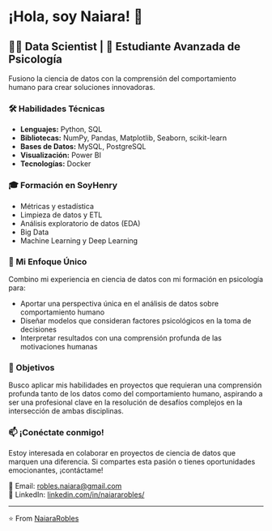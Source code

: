 # ¡Hola, soy Naiara! 👋

## 👩‍💻 Data Scientist | 🧠 Estudiante Avanzada de Psicología

Fusiono la ciencia de datos con la comprensión del comportamiento humano para crear soluciones innovadoras.

### 🛠 Habilidades Técnicas

- **Lenguajes:** Python, SQL
- **Bibliotecas:** NumPy, Pandas, Matplotlib, Seaborn, scikit-learn
- **Bases de Datos:** MySQL, PostgreSQL
- **Visualización:** Power BI
- **Tecnologías:** Docker

### 🎓 Formación en SoyHenry

- Métricas y estadística
- Limpieza de datos y ETL
- Análisis exploratorio de datos (EDA)
- Big Data
- Machine Learning y Deep Learning

### 🧠 Mi Enfoque Único

Combino mi experiencia en ciencia de datos con mi formación en psicología para:

- Aportar una perspectiva única en el análisis de datos sobre comportamiento humano
- Diseñar modelos que consideran factores psicológicos en la toma de decisiones
- Interpretar resultados con una comprensión profunda de las motivaciones humanas

### 🚀 Objetivos

Busco aplicar mis habilidades en proyectos que requieran una comprensión profunda tanto de los datos como del comportamiento humano, aspirando a ser una profesional clave en la resolución de desafíos complejos en la intersección de ambas disciplinas.

### 📫 ¡Conéctate conmigo!

Estoy interesada en colaborar en proyectos de ciencia de datos que marquen una diferencia. Si compartes esta pasión o tienes oportunidades emocionantes, ¡contáctame!

📧 Email: robles.naiara@gmail.com  
🔗 LinkedIn: [linkedin.com/in/naiararobles/](https://www.linkedin.com/in/naiararobles/)  

---

⭐️ From [NaiaraRobles](https://github.com/NaiaraRobles)
